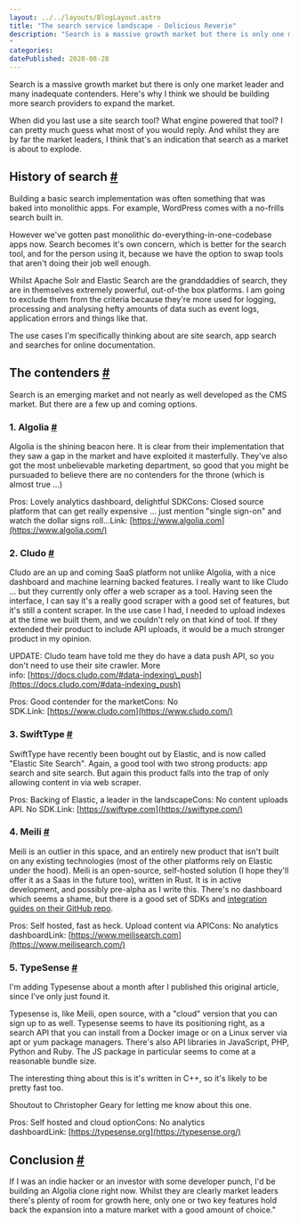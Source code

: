 ```yaml
---
layout: ../../layouts/BlogLayout.astro
title: "The search service landscape - Delicious Reverie"
description: "Search is a massive growth market but there is only one market leader and many inadequate contenders. Here's why I think we should be building more search providers to expand the market.
"
categories:
datePublished: 2020-08-28
---
```

Search is a massive growth market but there is only one market leader and many inadequate contenders. Here's why I think we should be building more search providers to expand the market.

When did you last use a site search tool? What engine powered that tool? I can pretty much guess what most of you would reply. And whilst they are by far the market leaders, I think that's an indication that search as a market is about to explode.

## History of search [#](https://deliciousreverie.co.uk/posts/search-service-landscape/#history-of-search)

Building a basic search implementation was often something that was baked into monolithic apps. For example, WordPress comes with a no-frills search built in.

However we've gotten past monolithic do-everything-in-one-codebase apps now. Search becomes it's own concern, which is better for the search tool, and for the person using it, because we have the option to swap tools that aren't doing their job well enough.

Whilst Apache Solr and Elastic Search are the granddaddies of search, they are in themselves extremely powerful, out-of-the box platforms. I am going to exclude them from the criteria because they're more used for logging, processing and analysing hefty amounts of data such as event logs, application errors and things like that.

The use cases I'm specifically thinking about are site search, app search and searches for online documentation.

## The contenders [#](https://deliciousreverie.co.uk/posts/search-service-landscape/#the-contenders)

Search is an emerging market and not nearly as well developed as the CMS market. But there are a few up and coming options.

### 1\. Algolia [#](https://deliciousreverie.co.uk/posts/search-service-landscape/#1.-algolia)

Algolia is the shining beacon here. It is clear from their implementation that they saw a gap in the market and have exploited it masterfully. They've also got the most unbelievable marketing department, so good that you might be pursuaded to believe there are no contenders for the throne (which is almost true ...)

Pros: Lovely analytics dashboard, delightful SDKCons: Closed source platform that can get really expensive ... just mention "single sign-on" and watch the dollar signs roll...Link: [https://www.algolia.com](https://www.algolia.com/)

### 2\. Cludo [#](https://deliciousreverie.co.uk/posts/search-service-landscape/#2.-cludo)

Cludo are an up and coming SaaS platform not unlike Algolia, with a nice dashboard and machine learning backed features. I really want to like Cludo ... but they currently only offer a web scraper as a tool. Having seen the interface, I can say it's a really good scraper with a good set of features, but it's still a content scraper. In the use case I had, I needed to upload indexes at the time we built them, and we couldn't rely on that kind of tool. If they extended their product to include API uploads, it would be a much stronger product in my opinion.

UPDATE: Cludo team have told me they do have a data push API, so you don't need to use their site crawler. More info: [https://docs.cludo.com/#data-indexing\_push](https://docs.cludo.com/#data-indexing_push)

Pros: Good contender for the marketCons: No SDK.Link: [https://www.cludo.com](https://www.cludo.com/)

### 3\. SwiftType [#](https://deliciousreverie.co.uk/posts/search-service-landscape/#3.-swifttype)

SwiftType have recently been bought out by Elastic, and is now called "Elastic Site Search". Again, a good tool with two strong products: app search and site search. But again this product falls into the trap of only allowing content in via web scraper.

Pros: Backing of Elastic, a leader in the landscapeCons: No content uploads API. No SDK.Link: [https://swiftype.com](https://swiftype.com/)

### 4\. Meili [#](https://deliciousreverie.co.uk/posts/search-service-landscape/#4.-meili)

Meili is an outlier in this space, and an entirely new product that isn't built on any existing technologies (most of the other platforms rely on Elastic under the hood). Meili is an open-source, self-hosted solution (I hope they'll offer it as a Saas in the future too), written in Rust. It is in active development, and possibly pre-alpha as I write this. There's no dashboard which seems a shame, but there is a good set of SDKs and [integration guides on their GitHub repo](https://github.com/meilisearch/integration-guides).

Pros: Self hosted, fast as heck. Upload content via APICons: No analytics dashboardLink: [https://www.meilisearch.com](https://www.meilisearch.com/)

### 5\. TypeSense [#](https://deliciousreverie.co.uk/posts/search-service-landscape/#5.-typesense)

I'm adding Typesense about a month after I published this original article, since I've only just found it.

Typesense is, like Meili, open source, with a "cloud" version that you can sign up to as well. Typesense seems to have its positioning right, as a search API that you can install from a Docker image or on a Linux server via apt or yum package managers. There's also API libraries in JavaScript, PHP, Python and Ruby. The JS package in particular seems to come at a reasonable bundle size.

The interesting thing about this is it's written in C++, so it's likely to be pretty fast too.

Shoutout to Christopher Geary for letting me know about this one.

Pros: Self hosted and cloud optionCons: No analytics dashboardLink: [https://typesense.org](https://typesense.org/)

## Conclusion [#](https://deliciousreverie.co.uk/posts/search-service-landscape/#conclusion)

If I was an indie hacker or an investor with some developer punch, I'd be building an Algolia clone right now. Whilst they are clearly market leaders there's plenty of room for growth here, only one or two key features hold back the expansion into a mature market with a good amount of choice."